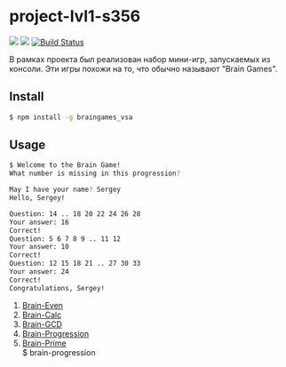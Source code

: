 # project-lvl1-s356

<a href="https://codeclimate.com/github/svyborov/project-lvl1-s356/maintainability"><img src="https://api.codeclimate.com/v1/badges/1e6fbb9aec43c655b2dc/maintainability" /></a>
<a href="https://codeclimate.com/github/svyborov/project-lvl1-s356/test_coverage"><img src="https://api.codeclimate.com/v1/badges/1e6fbb9aec43c655b2dc/test_coverage" /></a>
[![Build Status](https://travis-ci.org/svyborov/project-lvl1-s356.svg?branch=master)](https://travis-ci.org/svyborov/project-lvl1-s356)

В рамках проекта был реализован набор мини-игр, запускаемых из консоли. Эти игры похожи на то, что обычно называют "Brain Games".

## Install

```bash
$ npm install -g braingames_vsa 
```
## Usage
```bash
$ Welcome to the Brain Game!
What number is missing in this progression?

May I have your name? Sergey
Hello, Sergey!

Question: 14 .. 18 20 22 24 26 28
Your answer: 16
Correct!
Question: 5 6 7 8 9 .. 11 12
Your answer: 10
Correct!
Question: 12 15 18 21 .. 27 30 33
Your answer: 24
Correct!
Congratulations, Sergey!
```
1. <a href="https://asciinema.org/a/tgXGzeHNzS8LYI0GgiOxI64eW" rel="nofollow">Brain-Even</a> <br>
2. <a href="https://asciinema.org/a/UfLRoduN4RE5JB3igidMU48SG" rel="nofollow">Brain-Calc</a> <br>
3. <a href="https://asciinema.org/a/Ck2OD9xT64lJRrJcrb4rlcAuz" rel="nofollow">Brain-GCD</a> <br>
4. <a href="https://asciinema.org/a/wPb8ZrLj1RfFHiOhE5RPmhcDF" rel="nofollow">Brain-Progression</a> <br>
5. <a href="https://asciinema.org/a/3dDBcHJpUyG4o6B4QLmsMLZAb" rel="nofollow">Brain-Prime</a> <br>
$ brain-progression

